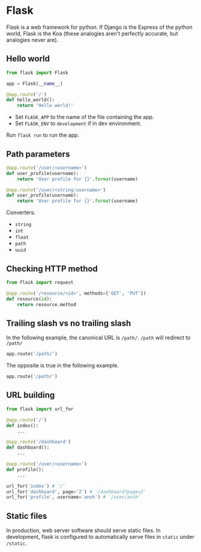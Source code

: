 # Flask

Flask is a web framework for python. If Django is the Express of the python world, Flask is the Koa \(these analogies aren't perfectly accurate, but analogies never are\).

## Hello world

```python
from flask import Flask

app = Flask(__name__)

@app.route('/')
def hello_world():
    return 'Hello world!'
```

-   Set `FLASK_APP` to the name of the file containing the app.
-   Set `FLASK_ENV` to `development` if in dev environment.

Run `flask run` to run the app.

## Path parameters

```python
@app.route('/user/<username>')
def user_profile(username):
    return 'User profile for {}'.format(username)
```

```python
@app.route('/user/<string:username>')
def user_profile(username):
    return 'User profile for {}'.format(username)
```

Converters:

-   `string`
-   `int`
-   `float`
-   `path`
-   `uuid`

## Checking HTTP method

```python
from flask import request

@app.route('/resource/<id>', methods=['GET', 'PUT'])
def resource(id):
    return resource.method
```

## Trailing slash vs no trailing slash

In the following example, the canonical URL is `/path/`. `/path` will redirect to `/path/`

```python
app.route('/path/')
```

The opposite is true in the following example.

```python
app.route('/path/')
```

## URL building

```python
from flask import url_for
```

```python
@app.route('/')
def index():
    ...

@app.route('/dashboard')
def dashboard():
    ...

@app.route('/user/<username>')
def profile():
    ...

url_for('index') # '/'
url_for('dashboard', page='2') # '/dashboard?page=2'
url_for('profile', username='ansh') # '/user/ansh'
```

## Static files

In production, web server software should serve static files. In development, flask is configured to automatically serve files in `static` under `/static`.
